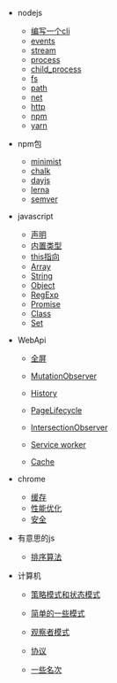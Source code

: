 * nodejs

  * [编写一个cli](node/cli/home.md)
  * [events](node/native/events.md)
  * [stream](node/native/stream.md)
  * [process](node/native/process.md)
  * [child_process](node/native/child_process.md)
  * [fs](node/native/fs.md)
  * [path](node/native/path.md)
  * [net](node/native/net.md)
  * [http](node/native/http.md)  
  * [npm](node/npm/npm.md)
  * [yarn](node/npm/yarn.md)

* npm包

  * [minimist](node/npm/minimist.md)
  * [chalk](node/npm/chalk.md)
  * [dayjs](node/npm/dayjs.md)
  * [lerna](node/npm/lerna.md)
  * [semver](node/npm/semver.md)

* javascript

  * [声明](js/声明.md)
  * [内置类型](js/内置类型.md)
  * [this指向](js/this指向.md)
  * [Array](js/array.md)
  * [String](js/string.md)
  * [Object](js/Object.md)
  * [RegExp](js/RegExp.md)
  * [Promise](js/Promise.md)
  * [Class](js/Class.md)
  * [Set](js/set.md)

* WebApi

  * [全屏](webApi/fullscreen.md)

  * [MutationObserver](webApi/MutationObserver.md)

  * [History](webApi/History.md)

  * [PageLifecycle](webApi/PageLifecycle.md)

  * [IntersectionObserver](webApi/IntersectionObserver.md)

  * [Service worker](weApi/serviceWorker.md)

  * [Cache](webApi/cache.md)

* chrome

  * [缓存](chrome/cache.md)
  * [性能优化](chrome/performance.md)
  * [安全](chrome/safety.md)

* 有意思的js

  * [排序算法](algorithm/home.md)

* 计算机

  * [策略模式和状态模式](computer/策略模式&状态模式.md)

  * [简单的一些模式](computer/简单的一些模式.md)

  * [观察者模式](computer/观察者模式.md)

  * [协议](computer/协议.md)

  * [一些名次](computer/notification.md)

